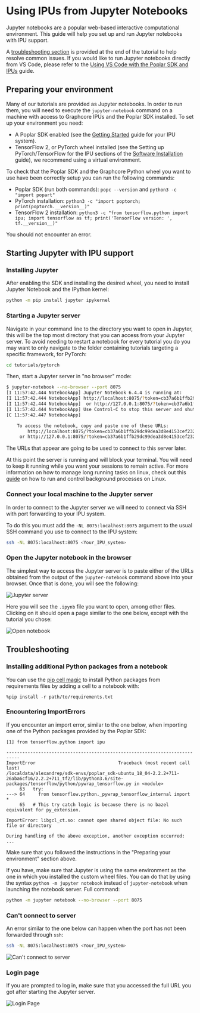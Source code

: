 <!-- Copyright (c) 2022 Graphcore Ltd. All rights reserved. -->
# Using IPUs from Jupyter Notebooks

Jupyter notebooks are a popular web-based interactive computational environment.
This guide will help you set up and run Jupyter notebooks with IPU support.

A [troubleshooting section](#troubleshooting) is provided at the end of the tutorial to help resolve common issues.
If you would like to run Jupyter notebooks directly from VS Code, please refer to the [Using VS Code with the Poplar SDK and IPUs](../using_vscode/README.md) guide.

## Preparing your environment

Many of our tutorials are provided as Jupyter notebooks. In order to run them, you will need to execute the `jupyter-notebook` command on a machine with access to Graphcore IPUs and the Poplar SDK installed. To set up your environment you need:

- A Poplar SDK enabled (see the [Getting Started](https://docs.graphcore.ai/en/latest/getting-started.html) guide for your IPU system).
- TensorFlow 2, or PyTorch wheel installed (see the Setting up PyTorch/TensorFlow for the IPU sections of the [Software Installation](https://docs.graphcore.ai/projects/ipu-pod-getting-started/en/3.3.0/installation.html#) guide), we recommend using a virtual environment.

To check that the Poplar SDK and the Graphcore Python wheel you want to use have been correctly setup you can run the following commands:

- Poplar SDK (run both commands): `popc --version` and `python3 -c "import popart"`
- PyTorch installation: `python3 -c "import poptorch; print(poptorch.__version__)"`
- TensorFlow 2 installation: `python3 -c "from tensorflow.python import ipu; import tensorflow as tf; print('TensorFlow version: ', tf.__version__)"`

You should not encounter an error.

## Starting Jupyter with IPU support

### Installing Jupyter

After enabling the SDK and installing the desired wheel, you need to install
Jupyter Notebook and the IPython kernel:

```bash
python -m pip install jupyter ipykernel
```

### Starting a Jupyter server

Navigate in your command line to the directory you want to open in Jupyter,
this will be the top most directory that you can access from your Jupyter
server. To avoid needing to restart a notebook for every tutorial you do you may
want to only navigate to the folder containing tutorials targeting a specific
framework, for PyTorch:

```bash
cd tutorials/pytorch
```

Then, start a Jupyter server in "no browser" mode:

```bash
$ jupyter-notebook --no-browser --port 8075
[I 11:57:42.444 NotebookApp] Jupyter Notebook 6.4.4 is running at:
[I 11:57:42.444 NotebookApp] http://localhost:8075/?token=cb37a6b1ffb29dc99dea3d8e4153cef232b9f067ecd50f64
[I 11:57:42.444 NotebookApp]  or http://127.0.0.1:8075/?token=cb37a6b1ffb29dc99dea3d8e4153cef232b9f067ecd50f64
[I 11:57:42.444 NotebookApp] Use Control-C to stop this server and shut down all kernels (twice to skip confirmation).
[C 11:57:42.447 NotebookApp]

    To access the notebook, copy and paste one of these URLs:
        http://localhost:8075/?token=cb37a6b1ffb29dc99dea3d8e4153cef232b9f067ecd50f64
     or http://127.0.0.1:8075/?token=cb37a6b1ffb29dc99dea3d8e4153cef232b9f067ecd50f64
```

The URLs that appear are going to be used to connect to this server later.

At this point the server is running and will block your terminal. You will need
to keep it running while you want your sessions to remain active. For more
information on how to manage long running tasks on linux, check out this
[guide](https://www.howtogeek.com/440848/how-to-run-and-control-background-processes-on-linux/)
on how to run and control background processes on Linux.

### Connect your local machine to the Jupyter server

In order to connect to the Jupyter server we will need to connect via SSH with
port forwarding to your IPU system.

To do this you must add the `-NL 8075:localhost:8075` argument to the
usual SSH command you use to connect to the IPU system:

```bash
ssh -NL 8075:localhost:8075 <Your_IPU_system>
```

### Open the Jupyter notebook in the browser

The simplest way to access the Jupyter server is to paste either of the URLs obtained from the output of the `jupyter-notebook` command above into your browser.
Once that is done, you will see the following:

![Jupyter server](screenshots/jupyter_server.png)

Here you will see the `.ipynb` file you want to open, among other files.
Clicking on it should open a page similar to the one below, except with the
tutorial you chose:

![Open notebook](screenshots/open_notebook.png)

## Troubleshooting

### Installing additional Python packages from a notebook

You can use the [pip cell magic](https://ipython.readthedocs.io/en/stable/interactive/magics.html#magic-pip) to install Python packages from requirements files by adding a cell to a notebook with:

`%pip install -r path/to/requirements.txt`

### Encountering ImportErrors

If you encounter an import error, similar to the one below, when importing
one of the Python packages provided by the Poplar SDK:

```error
[1] from tensorflow.python import ipu

---------------------------------------------------------------------------
ImportError                               Traceback (most recent call last)
/localdata/alexandrep/sdk-envs/poplar_sdk-ubuntu_18_04-2.2.2+711-26aba6cf16/2.2.2+711_tf2/lib/python3.6/site-packages/tensorflow/python/pywrap_tensorflow.py in <module>
     63   try:
---> 64     from tensorflow.python._pywrap_tensorflow_internal import *
     65   # This try catch logic is because there is no bazel equivalent for py_extension.

ImportError: libgcl_ct.so: cannot open shared object file: No such file or directory

During handling of the above exception, another exception occurred:
...
```

Make sure that you followed the instructions in the "Preparing your environment"
section above.

If you have, make sure that Jupyter is using the same environment as the one in
which you installed the custom wheel files. You can do that by using the syntax
`python -m jupyter notebook` instead of `jupyter-notebook` when launching the
notebook server. Full command:

```bash
python -m jupyter notebook --no-browser --port 8075
```

### Can't connect to server

An error similar to the one below can happen when the port has not been
forwarded through `ssh`:

```bash
ssh -NL 8075:localhost:8075 <Your_IPU_system>
```

![Can't connect to server](screenshots/not_found.png)

### Login page

If you are prompted to log in, make sure that you accessed the full URL you got
after starting the Jupyter server.

![Login Page](screenshots/login.png)
